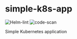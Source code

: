 # simple-k8s-app

![Helm-lint](https://github.com/Constantin07/simple-k8s-app/actions/workflows/helm-lint.yml/badge.svg?branch=master)
![code-scan](https://github.com/Constantin07/simple-k8s-app/actions/workflows/code-scan.yml/badge.svg?branch=master)

Simple Kubernetes application
